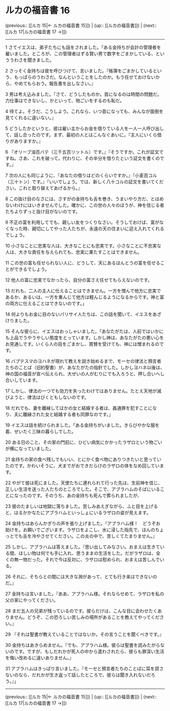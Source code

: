 # ルカの福音書 16

(previous:: [[ルカ 15|← ルカの福音書 15]]) | (up:: [[ルカの福音書]]) | (next:: [[ルカ 17|ルカの福音書 17 →]])

***


1 さてイエスは、弟子たちにも話をされました。「ある金持ちが会計の管理者を雇いました。ところが、この管理者はずる賢い男で数字をごまかしている、といううわさを聞きました。 

2 さっそく金持ちは彼を呼びつけて、言いました。『帳簿をごまかしているという、もっぱらのうわさだ。なんということをしたのか。もう任せておけないから、やめてもらおう。報告書を出しなさい。』 

3 男は考え込みました。『さて、どうしたものか。首になるのは時間の問題だ。力仕事はできないし、かといって、物ごいをするのも恥だ。 

4 待てよ。そうだ、こうしよう。これなら、いつ首になっても、みんなが面倒を見てくれるに違いない。』 

5 どうしたかというと、彼は雇い主からお金を借りている人を一人一人呼び出して、話し合ったのです。まず、最初の人とはこんなぐあいに。『主人にいくら借りがありますか。』 

6 『オリーブ油百バテ（三千五百リットル）です。』『そうですか。これが証文ですね。さあ、これを破って。代わりに、その半分を借りたという証文を書くのです。』 

7 次の人にも同じように、『あなたの借りはどのくらいですか。』『小麦百コル（三十トン）です。』『いいでしょう。では、新しく八十コルの証文を書いてください。これと取り替えてあげるから。』 

8 この抜け目のなさには、さすがの金持ちも舌を巻き、うまいやり方だ、とほめないわけにはいきませんでした。確かに、この世の人々のほうが、神を信じる者たちよりずっと抜け目がないのです。 

9 不正の富を利用してでも、親しい友をつくりなさい。そうしておけば、富がなくなった時、親切にしてやった人たちが、永遠の天の住まいに迎え入れてくれるでしょう。 

10 小さなことに忠実な人は、大きなことにも忠実です。小さなことに不忠実な人は、大きな責任を与えられても、忠実に果たすことはできません。 

11 この世の富も任せられない人に、どうして、天にあるほんとうの富を任せることができるでしょう。 

12 他人の富に忠実でなかったら、自分の富さえ任せてもらえないのです。 

13 だれも、二人の主人に仕えることはできません。一方を憎んで他方に忠実であるか、あるいは、一方を重んじて他方は軽んじるようになるからです。神と富の両方に仕えることはできないのです。」 

14 何よりもお金に目のないパリサイ人たちは、この話を聞いて、イエスをあざけりました。 

15 そんな彼らに、イエスはおっしゃいました。「あなたがたは、人前ではいかにも上品でうやうやしい態度をとっています。しかし神は、あなたがたの悪い心をお見通しです。いくら人の目をごまかし、賞賛を受けても、神には憎まれるのです。 

16 バプテスマのヨハネが現れて教えを説き始めるまで、モーセの律法と預言者たちのことば（旧約聖書）が、あなたがたの指針でした。しかしヨハネ以後は、神の国の福音が宣べ伝えられ、大ぜいの人がむりにでも入ろうと、押し合いへし合いしています。 

17 しかし、律法の一つでも効力を失ったわけではありません。たとえ天地が滅びようと、律法はびくともしないのです。 

18 だれでも、妻を離縁してほかの女と結婚する者は、姦通罪を犯すことになり、夫に離縁された女と結婚する者も同罪なのです。」 

19 イエスは話を続けられました。「ある金持ちがいました。きらびやかな服を着、ぜいたく三昧の暮らしでした。 

20 ある日のこと、その家の門前に、ひどい病気にかかったラザロという物ごいが横になっていました。 

21 金持ちの家の食べ残しでもいい、とにかく食べ物にありつきたいと思っていたのです。かわいそうに、犬までがおできだらけのラザロの体をなめ回しています。 

22 やがて彼は死にました。天使たちに連れられて行った先は、生前神を信じ、正しい生活を送った人たちのところでした。そこで、アブラハムのそばにいることになったのです。そのうち、あの金持ちも死んで葬られましたが、 

23 彼のたましいは地獄に落ちました。苦しみあえぎながら、ふと目を上げると、はるかかなたにアブラハムといっしょにいるラザロの姿が見えます。 

24 金持ちはあらんかぎりの声を張り上げました。『アブラハム様！　どうぞお助けを。お願いでございます。ラザロをよこし、水に浸した指先で、ほんのちょっとでも舌を冷やさせてください。この炎の中で、苦しくてたまりません。』 

25 しかし、アブラハムは答えました。『思い出してみなさい。おまえは生きている間、ほしい物は何でも手に入れ、思うままの生活をした。だがラザロは、全くの無一物だった。それで今は反対に、ラザロは慰められ、おまえは苦しんでいる。 

26 それに、そちらとの間には大きな淵があって、とても行き来はできないのだ。』 

27 金持ちは言いました。『ああ、アブラハム様。それならせめて、ラザロを私の父の家にやってください。 

28 まだ五人の兄弟が残っているのです。彼らだけは、こんな目に会わせたくありません。どうぞ、この恐ろしい苦しみの場所があることを教えてやってください。』 

29 『それは聖書が教えていることではないか。その言うことを聞くべきです。』 

30 金持ちはあきらめません。『でも、アブラハム様。彼らは聖書を読みたがらないのです。ですが、もしだれかが死人の中から遣わされたら、彼らも罪深い生活を悔い改めるに違いありません。』 

31 アブラハムはきっぱり言いました。『モーセと預言者たちのことばに耳を貸さないのなら、だれかが生き返って話したところで、彼らは聞き入れないだろう。』」

***

(previous:: [[ルカ 15|← ルカの福音書 15]]) | (up:: [[ルカの福音書]]) | (next:: [[ルカ 17|ルカの福音書 17 →]])
